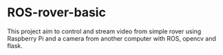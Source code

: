 # ROS-rover-basic
This project aim to control and stream video from simple rover using Raspberry Pi and a camera from another computer with ROS, opencv and flask.
